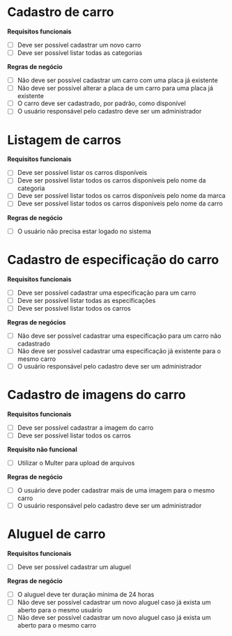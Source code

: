 # Cadastro de carro

**Requisitos funcionais**

- [ ] Deve ser possível cadastrar um novo carro
- [ ] Deve ser possível listar todas as categorias

**Regras de negócio**

- [ ] Não deve ser possível cadastrar um carro com uma placa já existente
- [ ] Não deve ser possível alterar a placa de um carro para uma placa já existente
- [ ] O carro deve ser cadastrado, por padrão, como disponível
- [ ] O usuário responsável pelo cadastro deve ser um administrador

# Listagem de carros

**Requisitos funcionais**

- [ ] Deve ser possível listar os carros disponíveis
- [ ] Deve ser possível listar todos os carros disponíveis pelo nome da categoria
- [ ] Deve ser possível listar todos os carros disponíveis pelo nome da marca
- [ ] Deve ser possível listar todos os carros disponíveis pelo nome da carro

**Regras de negócio**

- [ ] O usuário não precisa estar logado no sistema

# Cadastro de especificação do carro

**Requisitos funcionais**

- [ ] Deve ser possível cadastrar uma especificação para um carro
- [ ] Deve ser possível listar todas as especificações
- [ ] Deve ser possível listar todos os carros

**Regras de negócios**

- [ ] Não deve ser possível cadastrar uma especificação para um carro não cadastrado
- [ ] Não deve ser possível cadastrar uma especificação já existente para o mesmo carro
- [ ] O usuário responsável pelo cadastro deve ser um administrador

# Cadastro de imagens do carro

**Requisitos funcionais**

- [ ] Deve ser possível cadastrar a imagem do carro
- [ ] Deve ser possível listar todos os carros

**Requisito não funcional**

- [ ] Utilizar o Multer para upload de arquivos

**Regras de negócio**

- [ ] O usuário deve poder cadastrar mais de uma imagem para o mesmo carro
- [ ] O usuário responsável pelo cadastro deve ser um administrador

# Aluguel de carro

**Requisitos funcionais**

- [ ] Deve ser possível cadastrar um aluguel

**Regras de negócio**

- [ ] O aluguel deve ter duração mínima de 24 horas
- [ ] Não deve ser possível cadastrar um novo aluguel caso já exista um aberto para o mesmo usuário
- [ ] Não deve ser possível cadastrar um novo aluguel caso já exista um aberto para o mesmo carro
